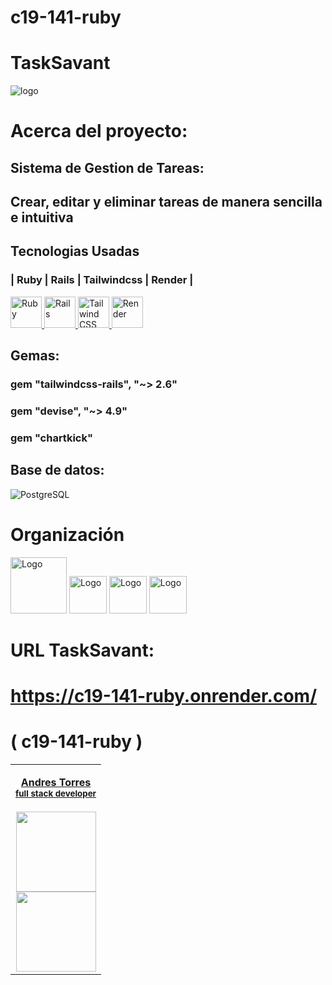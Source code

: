 
# c19-141-ruby
# TaskSavant

![logo](/app/assets/images/logo.png)

# Acerca del proyecto:
## Sistema de Gestion de Tareas:
## Crear, editar y eliminar tareas de manera sencilla e intuitiva


## Tecnologias Usadas

### | Ruby | Rails | Tailwindcss | Render |

<a href="https://www.ruby-lang.org/es/documentation/">
    <img src="/app/assets/images/ruby.png" alt="Ruby" style="width: 50px; height: 50px;" />
</a>
<a href="https://rubyonrails.org/">
    <img src="/app/assets/images/rails.png" alt="Rails" style="width: 50px; height: 50px;" />
</a>
<a href="https://tailwindcss.com/docs">
    <img src="/app/assets/images/tailwindcss.png" alt="Tailwind CSS" style="width: 50px; height: 50px;" />
</a>
<a href="https://render.com/docs">
    <img src="/app/assets/images/render.png" alt="Render" style="width: 50px; height: 50px;" />
</a>


## Gemas:

### gem "tailwindcss-rails", "~> 2.6"

### gem "devise", "~> 4.9"

### gem "chartkick"


## Base de datos:

![PostgreSQL](https://img.shields.io/static/v1?style=for-the-badge&message=PostgreSQL&color=4169E1&logo=PostgreSQL&logoColor=FFFFFF&label=)

<h1> Organización
</h1>
  <img src="https://cdn.jsdelivr.net/gh/devicons/devicon/icons/trello/trello-plain-wordmark.svg" alt="Logo" width="90" height="90">
  <img src="https://cdn.jsdelivr.net/gh/devicons/devicon/icons/figma/figma-original.svg" alt="Logo" width="60" height="60">
  <img src="https://cdn.jsdelivr.net/gh/devicons/devicon/icons/slack/slack-original.svg" alt="Logo" width="60" height="60">
<img src="https://img.icons8.com/color/480/discord-new-logo.png" alt="Logo" width="60" height="60">

# URL TaskSavant:
# https://c19-141-ruby.onrender.com/

<h1>( c19-141-ruby )</h1>
<table align='center'>
  <tr>
    <td align='center'>
      <div >
        <a href="https://github.com/Totenkopf1995" target="_blank" rel="author">
        </a>
        <a href="https://www.linkedin.com/in/andrestorresdeveloper/" target="_blank" rel="author">
          <h4 style="margin-top: 1rem;">Andres Torres</br><small>full stack developer</small></h4>
        </a>
        <div style='display: flex; flex-direction: column'>
        <a href="https://github.com/Totenkopf1995" target="_blank">
          <img style='width:8rem' src="https://img.shields.io/static/v1?style=for-the-badge&message=GitHub&color=172B4D&logo=GitHub&logoColor=FFFFFF&label="/>
        </a>
        <a href="https://www.linkedin.com/in/andrestorresdeveloper/" target="_blank">
          <img style='width:8rem' src="https://img.shields.io/badge/linkedin%20-%230077B5.svg?&style=for-the-badge&logo=linkedin&logoColor=white"/>
        </a>
        </div>
      </div>
    </td>
  </tr>
</table>
